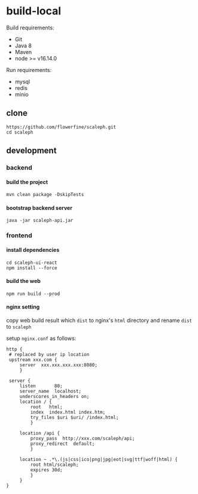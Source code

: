 # build-local

Build requirements:

- Git
- Java 8
- Maven
- node >= v16.14.0

Run requirements:

* mysql
* redis
* minio

## clone

```shell
https://github.com/flowerfine/scaleph.git
cd scaleph
```

## development

### backend

#### build the project

```shell
mvn clean package -DskipTests
```

#### bootstrap backend server

```shell
java -jar scaleph-api.jar
```

### frontend

#### install dependencies

```shell
cd scaleph-ui-react
npm install --force
```

#### build the web

```shell
npm run build --prod
```

#### nginx setting

copy web build result which `dist` to nginx's `html` directory and rename `dist` to `scaleph`

setup `nginx.conf` as follows:

```nginx
http {
 # replaced by user ip location
 upstream xxx.com {
     server  xxx.xxx.xxx.xxx:8080;
     } 

 server {
     listen       80;
     server_name  localhost;
     underscores_in_headers on;
     location / {
         root   html;
         index  index.html index.htm;
         try_files $uri $uri/ /index.html;
         }

     location /api {
         proxy_pass  http://xxx.com/scaleph/api;
         proxy_redirect  default;
         }

     location ~ .*\.(js|css|ico|png|jpg|eot|svg|ttf|woff|html) {
         root html/scaleph;
         expires 30d;
         }
     }
}
```

